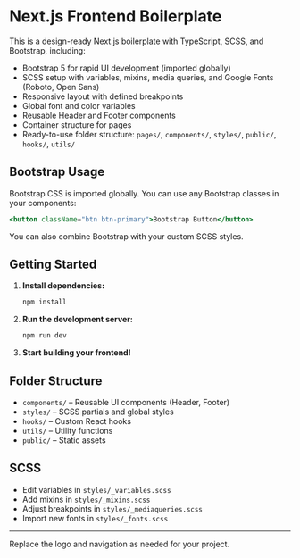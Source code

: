 # Next.js Frontend Boilerplate

This is a design-ready Next.js boilerplate with TypeScript, SCSS, and Bootstrap, including:

- Bootstrap 5 for rapid UI development (imported globally)
- SCSS setup with variables, mixins, media queries, and Google Fonts (Roboto, Open Sans)
- Responsive layout with defined breakpoints
- Global font and color variables
- Reusable Header and Footer components
- Container structure for pages
- Ready-to-use folder structure: `pages/`, `components/`, `styles/`, `public/`, `hooks/`, `utils/`

## Bootstrap Usage

Bootstrap CSS is imported globally. You can use any Bootstrap classes in your components:

```jsx
<button className="btn btn-primary">Bootstrap Button</button>
```

You can also combine Bootstrap with your custom SCSS styles.

## Getting Started

1. **Install dependencies:**
   ```bash
   npm install
   ```
2. **Run the development server:**
   ```bash
   npm run dev
   ```
3. **Start building your frontend!**

## Folder Structure

- `components/` – Reusable UI components (Header, Footer)
- `styles/` – SCSS partials and global styles
- `hooks/` – Custom React hooks
- `utils/` – Utility functions
- `public/` – Static assets

## SCSS

- Edit variables in `styles/_variables.scss`
- Add mixins in `styles/_mixins.scss`
- Adjust breakpoints in `styles/_mediaqueries.scss`
- Import new fonts in `styles/_fonts.scss`

---

Replace the logo and navigation as needed for your project.
